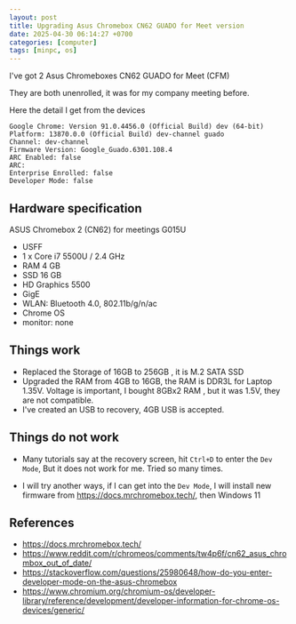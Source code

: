 ```yaml
---
layout: post
title: Upgrading Asus Chromebox CN62 GUADO for Meet version
date: 2025-04-30 06:14:27 +0700
categories: [computer]
tags: [minpc, os]
---
```


I've got 2 Asus Chromeboxes CN62 GUADO for Meet (CFM)

They are both unenrolled, it was for my company meeting before.

Here the detail I get from the devices

```shell
Google Chrome: Version 91.0.4456.0 (Official Build) dev (64-bit)
Platform: 13870.0.0 (Official Build) dev-channel guado
Channel: dev-channel
Firmware Version: Google_Guado.6301.108.4
ARC Enabled: false
ARC:
Enterprise Enrolled: false
Developer Mode: false
```

## Hardware specification

ASUS Chromebox 2 (CN62) for meetings G015U

- USFF
- 1 x Core i7 5500U / 2.4 GHz
- RAM 4 GB
- SSD 16 GB
- HD Graphics 5500
- GigE
- WLAN: Bluetooth 4.0, 802.11b/g/n/ac
- Chrome OS
- monitor: none

## Things work

- Replaced the Storage of 16GB to 256GB , it is M.2 SATA SSD
- Upgraded the RAM from 4GB to 16GB, the RAM is DDR3L for Laptop 1.35V. Voltage is important, I bought 8GBx2 RAM , but it was 1.5V, they are not compatible.
- I've created an USB to recovery, 4GB USB is accepted.

## Things do not work

- Many tutorials say at the recovery screen, hit `Ctrl+D` to enter the `Dev Mode`, But it does not work for me. Tried so many times.

- I will try another ways, if I can get into the `Dev Mode`, I will install new firmware from https://docs.mrchromebox.tech/, then Windows 11

## References

- https://docs.mrchromebox.tech/
- https://www.reddit.com/r/chromeos/comments/tw4p6f/cn62_asus_chrombox_out_of_date/
- https://stackoverflow.com/questions/25980648/how-do-you-enter-developer-mode-on-the-asus-chromebox
- https://www.chromium.org/chromium-os/developer-library/reference/development/developer-information-for-chrome-os-devices/generic/
